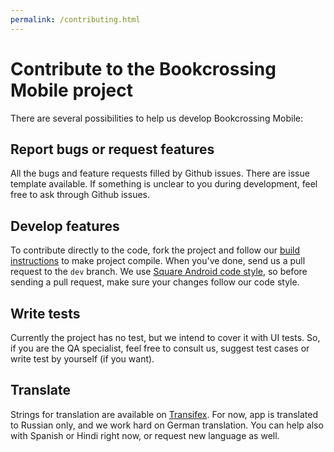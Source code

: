 ```yaml
---
permalink: /contributing.html
---
```


# Contribute to the Bookcrossing Mobile project

There are several possibilities to help us develop Bookcrossing Mobile:

## Report bugs or request features

All the bugs and feature requests filled by Github issues. There are issue template available. If
something is unclear to you during development, feel free to ask through Github issues.

## Develop features

To contribute directly to the code, fork the project and follow our [build instructions](BUILD.md)
to make project compile. When you've done, send us a pull request to the `dev` branch. We use
[Square Android code style](https://github.com/square/java-code-styles), so before sending a pull
request, make sure your changes follow our code style.

## Write tests

Currently the project has no test, but we intend to cover it with UI tests.
So, if you are the QA specialist, feel free to consult us, suggest test cases or write test by
yourself (if you want).

## Translate

Strings for translation are available on
[Transifex](https://www.transifex.com/bookcrossing-mobile/bookcrossing-mobile-app).
For now, app is translated to Russian only, and we work hard on German translation. You can help
also with Spanish or Hindi right now, or request new language as well.
